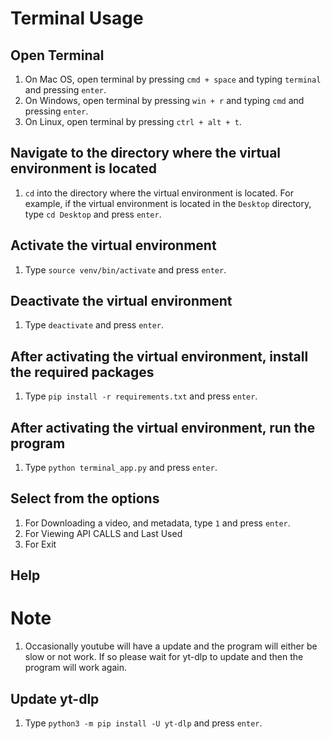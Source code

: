 # Terminal Usage
## Open Terminal

1. On Mac OS, open terminal by pressing `cmd + space` and typing `terminal` and pressing `enter`.
2. On Windows, open terminal by pressing `win + r` and typing `cmd` and pressing `enter`.
3. On Linux, open terminal by pressing `ctrl + alt + t`.

## Navigate to the directory where the virtual environment is located

1. `cd` into the directory where the virtual environment is located. For example, if the virtual environment is located in the `Desktop` directory, type `cd Desktop` and press `enter`.

## Activate the virtual environment

1. Type `source venv/bin/activate` and press `enter`.

## Deactivate the virtual environment

1. Type `deactivate` and press `enter`.

## After activating the virtual environment, install the required packages

1. Type `pip install -r requirements.txt` and press `enter`.

## After activating the virtual environment, run the program

1. Type `python terminal_app.py` and press `enter`.

## Select from the options

1. For Downloading a video, and metadata, type `1` and press `enter`.
2. For Viewing API CALLS and Last Used
3. For Exit

## Help

# Note 

1. Occasionally youtube will have a update and the program will either be slow or not work. If so please wait for yt-dlp to update and then the program will work again.

## Update yt-dlp

1. Type `python3 -m pip install -U yt-dlp` and press `enter`.